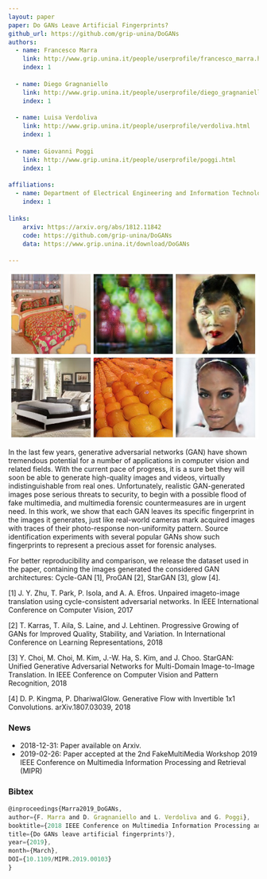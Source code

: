 ```yaml
---
layout: paper
paper: Do GANs Leave Artificial Fingerprints?
github_url: https://github.com/grip-unina/DoGANs
authors: 
  - name: Francesco Marra
    link: http://www.grip.unina.it/people/userprofile/francesco_marra.html
    index: 1
     
  - name: Diego Gragnaniello
    link: http://www.grip.unina.it/people/userprofile/diego_gragnaniello.html
    index: 1
     
  - name: Luisa Verdoliva
    link: http://www.grip.unina.it/people/userprofile/verdoliva.html
    index: 1
    
  - name: Giovanni Poggi
    link: http://www.grip.unina.it/people/userprofile/poggi.html
    index: 1
    
affiliations: 
  - name: Department of Electrical Engineering and Information Technology, University Federico II of Naples, Italy
    index: 1
    
links:
    arxiv: https://arxiv.org/abs/1812.11842
    code: https://github.com/grip-unina/DoGANs
    data: https://www.grip.unina.it/download/DoGANs
    
---
```



![header](./dogan_header.jpg)

In the last few years, generative adversarial networks (GAN) have shown tremendous potential for a number of applications 
in computer vision and related fields. With the current pace of progress, it is a sure bet they will soon be able to generate 
high-quality images and videos, virtually indistinguishable from real ones. 
Unfortunately, realistic GAN-generated images pose serious threats to security, to begin with a possible flood of fake multimedia, 
and multimedia forensic countermeasures are in urgent need. 
In this work, we show that each GAN leaves its specific fingerprint in the images it generates, 
just like real-world cameras mark acquired images with traces of their photo-response non-uniformity pattern. 
Source identification experiments with several popular GANs show such fingerprints to represent a precious asset for forensic analyses.

For better reproducibility and comparison, we release the dataset used in the paper, containing the images generated the considered GAN architectures: Cycle-GAN [1], ProGAN [2], StarGAN [3], glow [4].

[1] J. Y. Zhu, T. Park, P. Isola, and A. A. Efros. Unpaired imageto-image translation using cycle-consistent adversarial networks. In IEEE International Conference on Computer Vision, 2017

[2] T. Karras, T. Aila, S. Laine, and J. Lehtinen. Progressive Growing of GANs for Improved Quality, Stability, and Variation. In International Conference on Learning Representations, 2018

[3] Y. Choi, M. Choi, M. Kim, J.-W. Ha, S. Kim, and J. Choo. StarGAN: Unified Generative Adversarial Networks for Multi-Domain Image-to-Image Translation. In IEEE Conference on Computer Vision and Pattern Recognition, 2018

[4] D. P. Kingma, P. DhariwalGlow. Generative Flow with Invertible 1x1 Convolutions. arXiv.1807.03039, 2018


### News

*   2018-12-31: Paper available on Arxiv.
*   2019-02-26: Paper accepted at the 2nd FakeMultiMedia Workshop 2019 IEEE Conference on Multimedia Information Processing and Retrieval (MIPR)


### Bibtex

```js
@inproceedings{Marra2019_DoGANs, 
author={F. Marra and D. Gragnaniello and L. Verdoliva and G. Poggi}, 
booktitle={2018 IEEE Conference on Multimedia Information Processing and Retrieval (MIPR)}, 
title={Do GANs leave artificial fingerprints?}, 
year={2019},
month={March},
DOI={10.1109/MIPR.2019.00103}
} 
```
